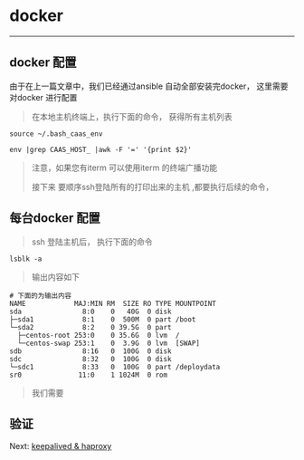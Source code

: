 # docker

---

## docker 配置

由于在上一篇文章中，我们已经通过ansible 自动全部安装完docker， 这里需要对docker 进行配置

> 在本地主机终端上，执行下面的命令， 获得所有主机列表

```
source ~/.bash_caas_env

env |grep CAAS_HOST_ |awk -F '=' '{print $2}'
```

> 注意，如果您有iterm 可以使用iterm 的终端广播功能
>
> 接下来 要顺序ssh登陆所有的打印出来的主机 ,都要执行后续的命令，

## 每台docker 配置

> ssh 登陆主机后， 执行下面的命令

```
lsblk -a
```

> 输出内容如下

```
# 下面的为输出内容
NAME            MAJ:MIN RM  SIZE RO TYPE MOUNTPOINT
sda               8:0    0   40G  0 disk
├─sda1            8:1    0  500M  0 part /boot
└─sda2            8:2    0 39.5G  0 part
  ├─centos-root 253:0    0 35.6G  0 lvm  /
  └─centos-swap 253:1    0  3.9G  0 lvm  [SWAP]
sdb               8:16   0  100G  0 disk
sdc               8:32   0  100G  0 disk
└─sdc1            8:33   0  100G  0 part /deploydata
sr0              11:0    1 1024M  0 rom
```

> 我们需要







## 验证

Next:  [keepalived & haproxy](/keepalivedandhaproxy.md)

